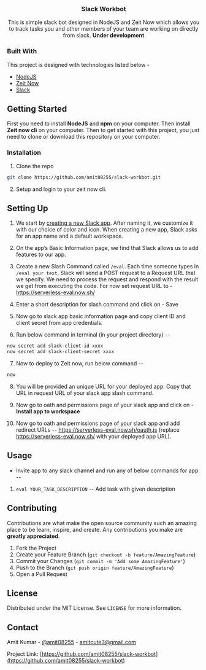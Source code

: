 
<!-- PROJECT LOGO -->
<br />
<p align="center">

  <h3 align="center">Slack Workbot</h3>

  <p align="center">
    This is simple slack bot designed in NodeJS and Zeit Now which allows you to track tasks you and other members of your team are working on directly from slack. <b>Under development</b>
    <br />
  </p>
</p>

### Built With
This project is designed with technologies listed below - 
* [NodeJS](https://nodejs.org)
* [Zeit Now](https://zeit.co)
* [Slack](https://slack.com)



<!-- GETTING STARTED -->
## Getting Started

First you need to install **NodeJS** and **npm** on your computer.
Then install **Zeit now cli** on your computer.
Then to get started with this project, you just need to clone or download this repository on your computer.


### Installation

1. Clone the repo
```sh
git clone https://github.com/amit08255/slack-workbot.git
```

2. Setup and login to your zeit now cli.


<!-- USAGE EXAMPLES -->
## Setting Up

1. We start by [creating a new Slack app](https://api.slack.com/apps/new). After naming it, we customize it with our choice of color and icon. When creating a new app, Slack asks for an app name and a default workspace.

2. On the app’s Basic Information page, we find that Slack allows us to add features to our app.

3. Create a new Slash Command called `/eval`. Each time someone types in `/eval your text`, Slack will send a POST request to a Request URL that we specify. We need to process the request and respond with the result we get from executing the code. 
For now set request URL to - https://serverless-eval.now.sh/

4. Enter a short description for slash command and click on - Save

5. Now go to slack app basic information page and copy client ID and client secret from app credentials.

6. Run below command in terminal (in your project directory) --

```sh
now secret add slack-client-id xxxx
now secret add slack-client-secret xxxx
```

7. Now to deploy to Zeit now, run below command --

```sh
now
```

8. You will be provided an unique URL for your deployed app. Copy that URL in request URL of your slack app slash command.

9. Now go to oath and permissions page of your slack app and click on - **Install app to workspace**

10. Now go to oath and permissions page of your slack app and add redirect URLs -- https://serverless-eval.now.sh/oauth.js  (replace https://serverless-eval.now.sh/ with your deployed app URL).

## Usage

* Invite app to any slack channel and run any of below commands for app --

1. `eval YOUR_TASK_DESCRIPTION` -- Add task with given description

<!-- CONTRIBUTING -->
## Contributing

Contributions are what make the open source community such an amazing place to be learn, inspire, and create. Any contributions you make are **greatly appreciated**.

1. Fork the Project
2. Create your Feature Branch (`git checkout -b feature/AmazingFeature`)
3. Commit your Changes (`git commit -m 'Add some AmazingFeature'`)
4. Push to the Branch (`git push origin feature/AmazingFeature`)
5. Open a Pull Request



<!-- LICENSE -->
## License

Distributed under the MIT License. See `LICENSE` for more information.



<!-- CONTACT -->
## Contact

Amit Kumar - [@amit08255](https://twitter.com/amit08255) - amitcute3@gmail.com

Project Link: [https://github.com/amit08255/slack-workbot](https://github.com/amit08255/slack-workbot)
